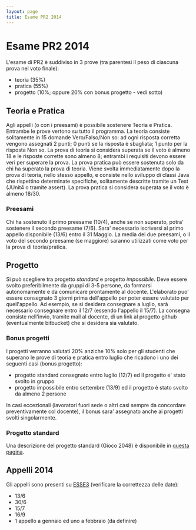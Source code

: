 ```yaml
---
layout: page
title: Esame PR2 2014
---
```


Esame PR2 2014
=================

L'esame di PR2 è suddiviso in 3 prove (tra parentesi il peso di ciascuna prova nel voto finale):

 - teoria (35%)
 - pratica (55%)
 - progetto (10%; oppure 20% con bonus progetto - vedi sotto)

Teoria e Pratica
----------------
Agli appelli (o con i preesami) è possibile sostenere Teoria e Pratica. Entrambe le prove vertono su tutto il programma.
La teoria consiste solitamente in 15 domande Vero/Falso/Non so: ad ogni risposta corretta vengono assegnati 2 punti; 0 punti se la risposta è sbagliata; 1 punto per la risposta Non so.
La prova di teoria si considera superata se il voto è almeno 18 e le risposte corrette sono almeno 8; entrambi i requisiti devono essere veri per superare la prova.
La prova pratica può essere sostenuta solo da chi ha superato la prova di teoria. Viene svolta immediatamente dopo la prova di teoria, nello stesso appello, e consiste nello sviluppo di classi Java che rispettino determinate specifiche, solitamente descritte tramite un Test (JUnit4 o tramite assert).
La prova pratica si considera superata se il voto è almeno 18/30.

### Preesami
Chi ha sostenuto il primo preesame (10/4), anche se non superato, potra' sostenere il secondo preesame (7/6).
Sara' necessario iscriversi al primo appello disponibile (13/6) entro il 31 Maggio.
La media dei due preesami, o il voto del secondo preesame (se maggiore) saranno utilizzati come voto per la prova di teoria/pratica.


Progetto
--------
Si può scegliere tra progetto _standard_ e progetto _impossibile_.
Deve essere svolto preferibilmente da gruppi di 3-5 persone, da formarsi autonomamente e da comunicare prontamente al docente.
L'elaborato puo' essere consegnato 3 giorni prima dell'appello per poter essere valutato per quell'appello.
Ad esempio, se si desidera consegnare a luglio, sarà necessario consegnare entro il 12/7 (essendo l'appello il 15/7).
La consegna consiste nell'invio, tramite mail al docente, di un link al progetto github (eventualmente bitbucket) che si desidera sia valutato. 


### Bonus progetti
I progetti verranno valutati 20% anziche 10% solo per gli studenti che superano le prove di teoria e pratica entro luglio che ricadono i uno dei seguenti casi (bonus progetto):

 - progetto standard consegnato entro luglio (12/7) ed il progetto e' stato svolto in gruppo
 - progetto impossibile entro settembre (13/9) ed il progetto è stato svolto da almeno 2 persone

In casi eccezionali (lavoratori fuori sede o altri casi sempre da concordare preventivamente col docente), il bonus sara' assegnato anche ai progetti svolti singolarmente.

### Progetto standard
Una descrizione del progetto standard (Gioco 2048) è disponibile in [questa pagina](/pr2/progetto2048).


Appelli 2014
------------
Gli appelli sono presenti su [ESSE3](https://webstudenti.unica.it/) (verificare la correttezza delle date):

 - 13/6
 - 30/6
 - 15/7
 - 16/9
 - 1 appello a gennaio ed uno a febbraio (da definire)
 

 
